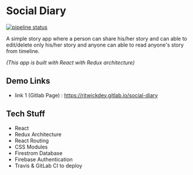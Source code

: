 # Social Diary

[![pipeline status](https://gitlab.com/ritwickdey/social-diary/badges/master/pipeline.svg)](https://gitlab.com/ritwickdey/social-diary/commits/master)

A simple story app where a person can share his/her story and can able to edit/delete only his/her story and anyone can able to read anyone's story from timeline.

_(This app is built with React with Redux architecture)_

## Demo Links

* link 1 (Gitlab Page) : https://ritwickdey.gitlab.io/social-diary

## Tech Stuff

* React
* Redux Architecture
* React Routing
* CSS Modules
* Firestrom Database
* Firebase Authentication
* Travis & GitLab CI to deploy

